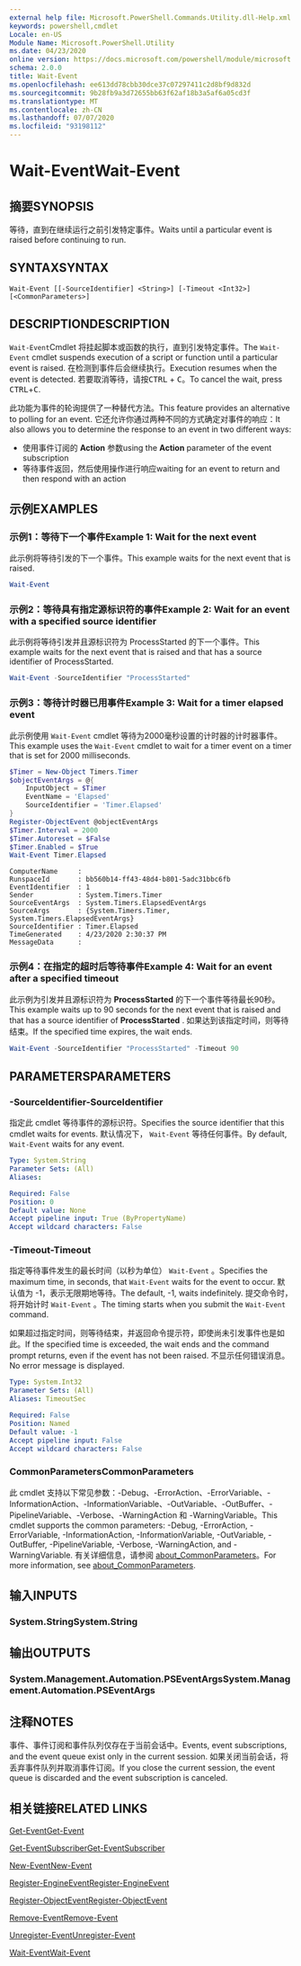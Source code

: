 ```yaml
---
external help file: Microsoft.PowerShell.Commands.Utility.dll-Help.xml
keywords: powershell,cmdlet
Locale: en-US
Module Name: Microsoft.PowerShell.Utility
ms.date: 04/23/2020
online version: https://docs.microsoft.com/powershell/module/microsoft.powershell.utility/wait-event?view=powershell-7.1&WT.mc_id=ps-gethelp
schema: 2.0.0
title: Wait-Event
ms.openlocfilehash: ee613dd78cbb30dce37c07297411c2d8bf9d832d
ms.sourcegitcommit: 9b28fb9a3d72655bb63f62af18b3a5af6a05cd3f
ms.translationtype: MT
ms.contentlocale: zh-CN
ms.lasthandoff: 07/07/2020
ms.locfileid: "93198112"
---
```

# <span data-ttu-id="f0192-103">Wait-Event</span><span class="sxs-lookup"><span data-stu-id="f0192-103">Wait-Event</span></span>

## <span data-ttu-id="f0192-104">摘要</span><span class="sxs-lookup"><span data-stu-id="f0192-104">SYNOPSIS</span></span>
<span data-ttu-id="f0192-105">等待，直到在继续运行之前引发特定事件。</span><span class="sxs-lookup"><span data-stu-id="f0192-105">Waits until a particular event is raised before continuing to run.</span></span>

## <span data-ttu-id="f0192-106">SYNTAX</span><span class="sxs-lookup"><span data-stu-id="f0192-106">SYNTAX</span></span>

```
Wait-Event [[-SourceIdentifier] <String>] [-Timeout <Int32>] [<CommonParameters>]
```

## <span data-ttu-id="f0192-107">DESCRIPTION</span><span class="sxs-lookup"><span data-stu-id="f0192-107">DESCRIPTION</span></span>

<span data-ttu-id="f0192-108">`Wait-Event`Cmdlet 将挂起脚本或函数的执行，直到引发特定事件。</span><span class="sxs-lookup"><span data-stu-id="f0192-108">The `Wait-Event` cmdlet suspends execution of a script or function until a particular event is raised.</span></span> <span data-ttu-id="f0192-109">在检测到事件后会继续执行。</span><span class="sxs-lookup"><span data-stu-id="f0192-109">Execution resumes when the event is detected.</span></span> <span data-ttu-id="f0192-110">若要取消等待，请按<kbd>CTRL</kbd> + <kbd>C</kbd>。</span><span class="sxs-lookup"><span data-stu-id="f0192-110">To cancel the wait, press <kbd>CTRL</kbd>+<kbd>C</kbd>.</span></span>

<span data-ttu-id="f0192-111">此功能为事件的轮询提供了一种替代方法。</span><span class="sxs-lookup"><span data-stu-id="f0192-111">This feature provides an alternative to polling for an event.</span></span> <span data-ttu-id="f0192-112">它还允许你通过两种不同的方式确定对事件的响应：</span><span class="sxs-lookup"><span data-stu-id="f0192-112">It also allows you to determine the response to an event in two different ways:</span></span>

- <span data-ttu-id="f0192-113">使用事件订阅的 **Action** 参数</span><span class="sxs-lookup"><span data-stu-id="f0192-113">using the **Action** parameter of the event subscription</span></span>
- <span data-ttu-id="f0192-114">等待事件返回，然后使用操作进行响应</span><span class="sxs-lookup"><span data-stu-id="f0192-114">waiting for an event to return and then respond with an action</span></span>

## <span data-ttu-id="f0192-115">示例</span><span class="sxs-lookup"><span data-stu-id="f0192-115">EXAMPLES</span></span>

### <span data-ttu-id="f0192-116">示例1：等待下一个事件</span><span class="sxs-lookup"><span data-stu-id="f0192-116">Example 1: Wait for the next event</span></span>

<span data-ttu-id="f0192-117">此示例将等待引发的下一个事件。</span><span class="sxs-lookup"><span data-stu-id="f0192-117">This example waits for the next event that is raised.</span></span>

```powershell
Wait-Event
```

### <span data-ttu-id="f0192-118">示例2：等待具有指定源标识符的事件</span><span class="sxs-lookup"><span data-stu-id="f0192-118">Example 2: Wait for an event with a specified source identifier</span></span>

<span data-ttu-id="f0192-119">此示例将等待引发并且源标识符为 ProcessStarted 的下一个事件。</span><span class="sxs-lookup"><span data-stu-id="f0192-119">This example waits for the next event that is raised and that has a source identifier of ProcessStarted.</span></span>

```powershell
Wait-Event -SourceIdentifier "ProcessStarted"
```

### <span data-ttu-id="f0192-120">示例3：等待计时器已用事件</span><span class="sxs-lookup"><span data-stu-id="f0192-120">Example 3: Wait for a timer elapsed event</span></span>

<span data-ttu-id="f0192-121">此示例使用 `Wait-Event` cmdlet 等待为2000毫秒设置的计时器的计时器事件。</span><span class="sxs-lookup"><span data-stu-id="f0192-121">This example uses the `Wait-Event` cmdlet to wait for a timer event on a timer that is set for 2000 milliseconds.</span></span>

```powershell
$Timer = New-Object Timers.Timer
$objectEventArgs = @{
    InputObject = $Timer
    EventName = 'Elapsed'
    SourceIdentifier = 'Timer.Elapsed'
}
Register-ObjectEvent @objectEventArgs
$Timer.Interval = 2000
$Timer.Autoreset = $False
$Timer.Enabled = $True
Wait-Event Timer.Elapsed
```

```Output
ComputerName     :
RunspaceId       : bb560b14-ff43-48d4-b801-5adc31bbc6fb
EventIdentifier  : 1
Sender           : System.Timers.Timer
SourceEventArgs  : System.Timers.ElapsedEventArgs
SourceArgs       : {System.Timers.Timer, System.Timers.ElapsedEventArgs}
SourceIdentifier : Timer.Elapsed
TimeGenerated    : 4/23/2020 2:30:37 PM
MessageData      :
```

### <span data-ttu-id="f0192-122">示例4：在指定的超时后等待事件</span><span class="sxs-lookup"><span data-stu-id="f0192-122">Example 4: Wait for an event after a specified timeout</span></span>

<span data-ttu-id="f0192-123">此示例为引发并且源标识符为 **ProcessStarted** 的下一个事件等待最长90秒。</span><span class="sxs-lookup"><span data-stu-id="f0192-123">This example waits up to 90 seconds for the next event that is raised and that has a source identifier of **ProcessStarted** .</span></span> <span data-ttu-id="f0192-124">如果达到该指定时间，则等待结束。</span><span class="sxs-lookup"><span data-stu-id="f0192-124">If the specified time expires, the wait ends.</span></span>

```powershell
Wait-Event -SourceIdentifier "ProcessStarted" -Timeout 90
```

## <span data-ttu-id="f0192-125">PARAMETERS</span><span class="sxs-lookup"><span data-stu-id="f0192-125">PARAMETERS</span></span>

### <span data-ttu-id="f0192-126">-SourceIdentifier</span><span class="sxs-lookup"><span data-stu-id="f0192-126">-SourceIdentifier</span></span>

<span data-ttu-id="f0192-127">指定此 cmdlet 等待事件的源标识符。</span><span class="sxs-lookup"><span data-stu-id="f0192-127">Specifies the source identifier that this cmdlet waits for events.</span></span>
<span data-ttu-id="f0192-128">默认情况下， `Wait-Event` 等待任何事件。</span><span class="sxs-lookup"><span data-stu-id="f0192-128">By default, `Wait-Event` waits for any event.</span></span>

```yaml
Type: System.String
Parameter Sets: (All)
Aliases:

Required: False
Position: 0
Default value: None
Accept pipeline input: True (ByPropertyName)
Accept wildcard characters: False
```

### <span data-ttu-id="f0192-129">-Timeout</span><span class="sxs-lookup"><span data-stu-id="f0192-129">-Timeout</span></span>

<span data-ttu-id="f0192-130">指定等待事件发生的最长时间（以秒为单位） `Wait-Event` 。</span><span class="sxs-lookup"><span data-stu-id="f0192-130">Specifies the maximum time, in seconds, that `Wait-Event` waits for the event to occur.</span></span> <span data-ttu-id="f0192-131">默认值为 -1，表示无限期地等待。</span><span class="sxs-lookup"><span data-stu-id="f0192-131">The default, -1, waits indefinitely.</span></span> <span data-ttu-id="f0192-132">提交命令时，将开始计时 `Wait-Event` 。</span><span class="sxs-lookup"><span data-stu-id="f0192-132">The timing starts when you submit the `Wait-Event` command.</span></span>

<span data-ttu-id="f0192-133">如果超过指定时间，则等待结束，并返回命令提示符，即使尚未引发事件也是如此。</span><span class="sxs-lookup"><span data-stu-id="f0192-133">If the specified time is exceeded, the wait ends and the command prompt returns, even if the event has not been raised.</span></span> <span data-ttu-id="f0192-134">不显示任何错误消息。</span><span class="sxs-lookup"><span data-stu-id="f0192-134">No error message is displayed.</span></span>

```yaml
Type: System.Int32
Parameter Sets: (All)
Aliases: TimeoutSec

Required: False
Position: Named
Default value: -1
Accept pipeline input: False
Accept wildcard characters: False
```

### <span data-ttu-id="f0192-135">CommonParameters</span><span class="sxs-lookup"><span data-stu-id="f0192-135">CommonParameters</span></span>

<span data-ttu-id="f0192-136">此 cmdlet 支持以下常见参数：-Debug、-ErrorAction、-ErrorVariable、-InformationAction、-InformationVariable、-OutVariable、-OutBuffer、-PipelineVariable、-Verbose、-WarningAction 和 -WarningVariable。</span><span class="sxs-lookup"><span data-stu-id="f0192-136">This cmdlet supports the common parameters: -Debug, -ErrorAction, -ErrorVariable, -InformationAction, -InformationVariable, -OutVariable, -OutBuffer, -PipelineVariable, -Verbose, -WarningAction, and -WarningVariable.</span></span> <span data-ttu-id="f0192-137">有关详细信息，请参阅 [about_CommonParameters](https://go.microsoft.com/fwlink/?LinkID=113216)。</span><span class="sxs-lookup"><span data-stu-id="f0192-137">For more information, see [about_CommonParameters](https://go.microsoft.com/fwlink/?LinkID=113216).</span></span>

## <span data-ttu-id="f0192-138">输入</span><span class="sxs-lookup"><span data-stu-id="f0192-138">INPUTS</span></span>

### <span data-ttu-id="f0192-139">System.String</span><span class="sxs-lookup"><span data-stu-id="f0192-139">System.String</span></span>

## <span data-ttu-id="f0192-140">输出</span><span class="sxs-lookup"><span data-stu-id="f0192-140">OUTPUTS</span></span>

### <span data-ttu-id="f0192-141">System.Management.Automation.PSEventArgs</span><span class="sxs-lookup"><span data-stu-id="f0192-141">System.Management.Automation.PSEventArgs</span></span>

## <span data-ttu-id="f0192-142">注释</span><span class="sxs-lookup"><span data-stu-id="f0192-142">NOTES</span></span>

<span data-ttu-id="f0192-143">事件、事件订阅和事件队列仅存在于当前会话中。</span><span class="sxs-lookup"><span data-stu-id="f0192-143">Events, event subscriptions, and the event queue exist only in the current session.</span></span> <span data-ttu-id="f0192-144">如果关闭当前会话，将丢弃事件队列并取消事件订阅。</span><span class="sxs-lookup"><span data-stu-id="f0192-144">If you close the current session, the event queue is discarded and the event subscription is canceled.</span></span>

## <span data-ttu-id="f0192-145">相关链接</span><span class="sxs-lookup"><span data-stu-id="f0192-145">RELATED LINKS</span></span>

[<span data-ttu-id="f0192-146">Get-Event</span><span class="sxs-lookup"><span data-stu-id="f0192-146">Get-Event</span></span>](Get-Event.md)

[<span data-ttu-id="f0192-147">Get-EventSubscriber</span><span class="sxs-lookup"><span data-stu-id="f0192-147">Get-EventSubscriber</span></span>](Get-EventSubscriber.md)

[<span data-ttu-id="f0192-148">New-Event</span><span class="sxs-lookup"><span data-stu-id="f0192-148">New-Event</span></span>](New-Event.md)

[<span data-ttu-id="f0192-149">Register-EngineEvent</span><span class="sxs-lookup"><span data-stu-id="f0192-149">Register-EngineEvent</span></span>](Register-EngineEvent.md)

[<span data-ttu-id="f0192-150">Register-ObjectEvent</span><span class="sxs-lookup"><span data-stu-id="f0192-150">Register-ObjectEvent</span></span>](Register-ObjectEvent.md)

[<span data-ttu-id="f0192-151">Remove-Event</span><span class="sxs-lookup"><span data-stu-id="f0192-151">Remove-Event</span></span>](Remove-Event.md)

[<span data-ttu-id="f0192-152">Unregister-Event</span><span class="sxs-lookup"><span data-stu-id="f0192-152">Unregister-Event</span></span>](Unregister-Event.md)

[<span data-ttu-id="f0192-153">Wait-Event</span><span class="sxs-lookup"><span data-stu-id="f0192-153">Wait-Event</span></span>](Wait-Event.md)

